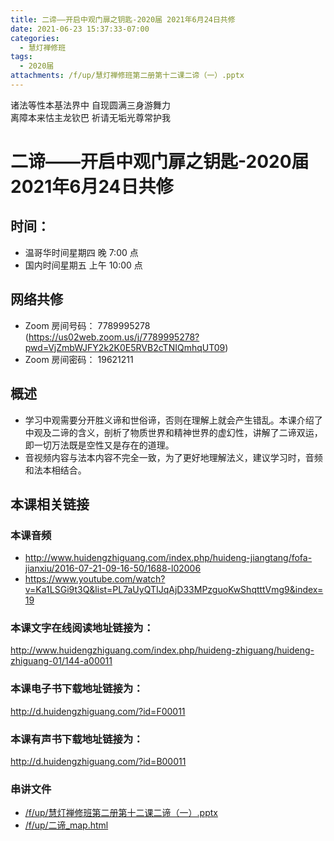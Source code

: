```yaml
---
title: 二谛——开启中观门扉之钥匙-2020届 2021年6月24日共修
date: 2021-06-23 15:37:33-07:00
categories:
  - 慧灯禅修班
tags:
  - 2020届
attachments: /f/up/慧灯禅修班第二册第十二课二谛（一）.pptx
---
```

诸法等性本基法界中 自现圆满三身游舞力  
离障本来怙主龙钦巴 祈请无垢光尊常护我

# 二谛——开启中观门扉之钥匙-2020届 2021年6月24日共修

## 时间：
  - 温哥华时间星期四 晚 7:00 点
  - 国内时间星期五 上午 10:00 点

## 网络共修
  - Zoom 房间号码： 7789995278 (<https://us02web.zoom.us/j/7789995278?pwd=VjZmbWJFY2k2K0E5RVB2cTNIQmhqUT09>)
  - Zoom 房间密码： 19621211

## 概述

- 学习中观需要分开胜义谛和世俗谛，否则在理解上就会产生错乱。本课介绍了中观及二谛的含义，剖析了物质世界和精神世界的虚幻性，讲解了二谛双运，即一切万法既是空性又是存在的道理。
- 音视频内容与法本内容不完全一致，为了更好地理解法义，建议学习时，音频和法本相结合。

## 本课相关链接

### 本课音频

- <http://www.huidengzhiguang.com/index.php/huideng-jiangtang/fofa-jianxiu/2016-07-21-09-16-50/1688-l02006>
- <https://www.youtube.com/watch?v=Ka1LSGi9t3Q&list=PL7aUyQTIJqAjD33MPzguoKwShqtttVmg9&index=19>

### 本课文字在线阅读地址链接为：

<http://www.huidengzhiguang.com/index.php/huideng-zhiguang/huideng-zhiguang-01/144-a00011>

### 本课电子书下载地址链接为：

<http://d.huidengzhiguang.com/?id=F00011>

### 本课有声书下载地址链接为：

<http://d.huidengzhiguang.com/?id=B00011>

### 串讲文件

- [/f/up/慧灯禅修班第二册第十二课二谛（一）.pptx](https://s3.ap-northeast-1.wasabisys.com/hdcx/hdv/f/up/慧灯禅修班第二册第十二课二谛（一）.pptx)
- [/f/up/二谛_map.html](https://s3.ap-northeast-1.wasabisys.com/hdcx/hdv/f/up/二谛_map.html)